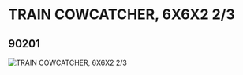 # TRAIN COWCATCHER, 6X6X2 2/3
## 90201
![TRAIN COWCATCHER, 6X6X2 2/3](https://lc-www-live-s.legocdn.com/media/bricks/5/2/6097109.jpg)